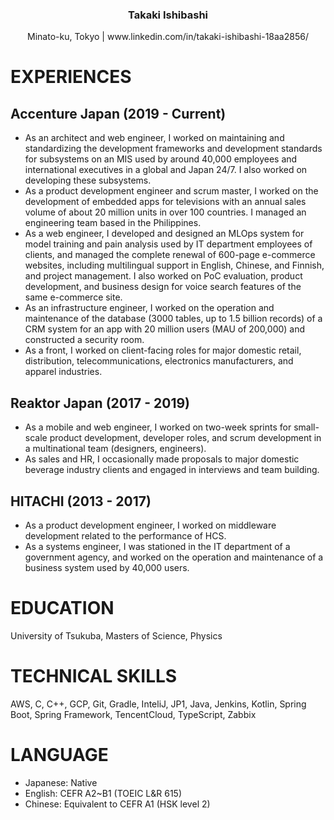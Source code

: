 <h3 align="center">Takaki Ishibashi</h3>
<p align="center">Minato-ku, Tokyo | www.linkedin.com/in/takaki-ishibashi-18aa2856/</p>

# EXPERIENCES
## Accenture Japan (2019 - Current)
- As an architect and web engineer, I worked on maintaining and standardizing the development frameworks and development standards for subsystems on an MIS used by around 40,000 employees and international executives in a global and Japan 24/7. I also worked on developing these subsystems.
- As a product development engineer and scrum master, I worked on the development of embedded apps for televisions with an annual sales volume of about 20 million units in over 100 countries. I managed an engineering team based in the Philippines.
- As a web engineer, I developed and designed an MLOps system for model training and pain analysis used by IT department employees of clients, and managed the complete renewal of 600-page e-commerce websites, including multilingual support in English, Chinese, and Finnish, and project management. I also worked on PoC evaluation, product development, and business design for voice search features of the same e-commerce site.
- As an infrastructure engineer, I worked on the operation and maintenance of the database (3000 tables, up to 1.5 billion records) of a CRM system for an app with 20 million users (MAU of 200,000) and constructed a security room.
- As a front, I worked on client-facing roles for major domestic retail, distribution, telecommunications, electronics manufacturers, and apparel industries.
## Reaktor Japan (2017 - 2019)
- As a mobile and web engineer, I worked on two-week sprints for small-scale product development, developer roles, and scrum development in a multinational team (designers, engineers).
- As sales and HR, I occasionally made proposals to major domestic beverage industry clients and engaged in interviews and team building.
## HITACHI (2013 - 2017)
- As a product development engineer, I worked on middleware development related to the performance of HCS.
- As a systems engineer, I was stationed in the IT department of a government agency, and worked on the operation and maintenance of a business system used by 40,000 users.

# EDUCATION
University of Tsukuba, Masters of Science, Physics

# TECHNICAL SKILLS
AWS, C, C++, GCP, Git, Gradle, InteliJ, JP1, Java, Jenkins, Kotlin, Spring Boot, Spring Framework, TencentCloud, TypeScript, Zabbix

# LANGUAGE
- Japanese: Native
- English: CEFR A2~B1 (TOEIC L&R 615)
- Chinese: Equivalent to CEFR A1 (HSK level 2)
